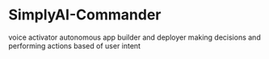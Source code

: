 # SimplyAI-Commander
voice activator autonomous app builder and deployer making decisions and performing actions based of user intent
